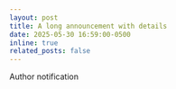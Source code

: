 ```yaml
---
layout: post
title: A long announcement with details
date: 2025-05-30 16:59:00-0500
inline: true
related_posts: false
---
```



Author notification